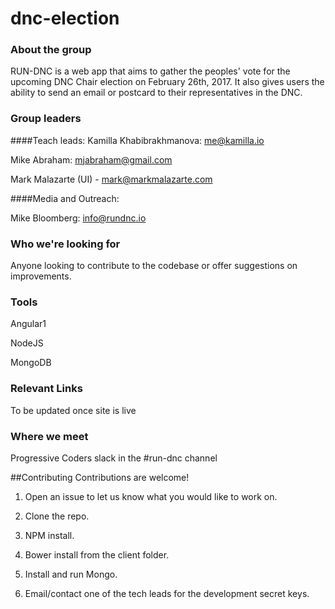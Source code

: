# dnc-election


### About the group
RUN-DNC is a web app that aims to gather the peoples' vote for the upcoming DNC Chair election on February 26th, 2017. It also gives users the ability to send an email or postcard to their representatives in the DNC.

### Group leaders
####Teach leads:
Kamilla Khabibrakhmanova: me@kamilla.io

Mike Abraham: mjabraham@gmail.com

Mark Malazarte (UI) - mark@markmalazarte.com

####Media and Outreach:

Mike Bloomberg: info@rundnc.io

### Who we're looking for
Anyone looking to contribute to the codebase or offer suggestions on improvements.

### Tools
Angular1

NodeJS

MongoDB

### Relevant Links
To be updated once site is live

### Where we meet
Progressive Coders slack in the #run-dnc channel

##Contributing
Contributions are welcome!

1. Open an issue to let us know what you would like to work on.

2. Clone the repo.

3. NPM install.

4. Bower install from the client folder.

4. Install and run Mongo.

5. Email/contact one of the tech leads for the development secret keys.
